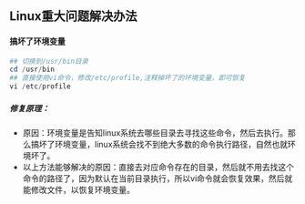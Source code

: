 ## Linux重大问题解决办法



#### 搞坏了环境变量

```powershell
## 切换到/usr/bin目录
cd /usr/bin
## 直接使用vi命令，修改/etc/profile,注释掉坏了的环境变量，即可恢复
vi /etc/profile

```

##### 修复原理：

*  原因：环境变量是告知linux系统去哪些目录去寻找这些命令，然后去执行。那么搞坏了环境变量，linux系统会找不到绝大多数的命令执行路径，自然也就环境坏了。
* 以上方法能够解决的原因：直接去对应命令存在的目录，然后就不用去找这个命令的路径了，因为默认在当前目录执行，所以vi命令就会恢复效果，然后就能修改文件，以恢复环境变量。




